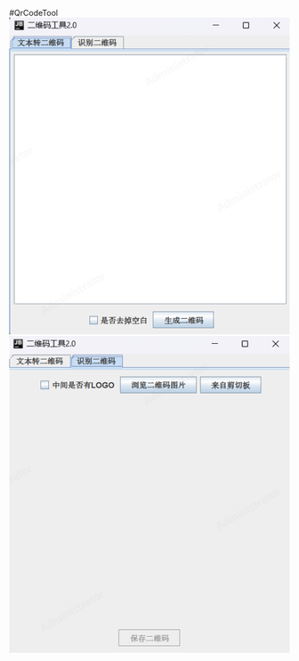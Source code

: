 #QrCodeTool  
![image](https://github.com/liujidong/QrCodeTool/blob/master/README/QRTool-1.png) 
![image](https://github.com/liujidong/QrCodeTool/blob/master/README/QRTool-2.png) 
